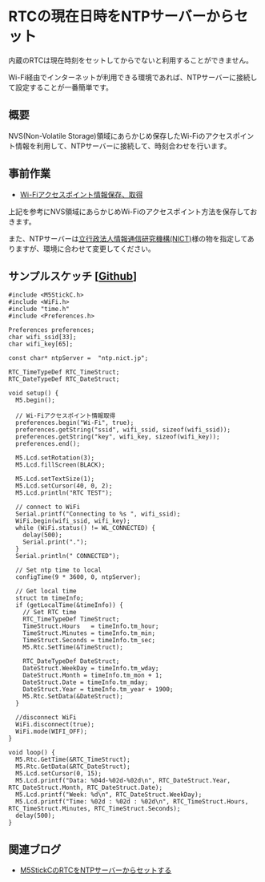 # RTCの現在日時をNTPサーバーからセット

内蔵のRTCは現在時刻をセットしてからでないと利用することができません。

Wi-Fi経由でインターネットが利用できる環境であれば、NTPサーバーに接続して設定することが一番簡単です。

## 概要

NVS(Non-Volatile Storage)領域にあらかじめ保存したWi-Fiのアクセスポイント情報を利用して、NTPサーバーに接続して、時刻合わせを行います。

## 事前作業

- [Wi-Fiアクセスポイント情報保存、取得](../NVS_Wi-fi/)

上記を参考にNVS領域にあらかじめWi-Fiのアクセスポイント方法を保存しておきます。

また、NTPサーバーは[立行政法人情報通信研究機構(NICT)](http://jjy.nict.go.jp/tsp/PubNtp/index.html)様の物を指定してありますが、環境に合わせて変更してください。

## サンプルスケッチ [[Github](https://github.com/tanakamasayuki/M5StickC-examples/blob/master/RTCSetNTP/RTCSetNTP.ino)]
```
#include <M5StickC.h>
#include <WiFi.h>
#include "time.h"
#include <Preferences.h>

Preferences preferences;
char wifi_ssid[33];
char wifi_key[65];

const char* ntpServer =  "ntp.nict.jp";

RTC_TimeTypeDef RTC_TimeStruct;
RTC_DateTypeDef RTC_DateStruct;

void setup() {
  M5.begin();

  // Wi-Fiアクセスポイント情報取得
  preferences.begin("Wi-Fi", true);
  preferences.getString("ssid", wifi_ssid, sizeof(wifi_ssid));
  preferences.getString("key", wifi_key, sizeof(wifi_key));
  preferences.end();
  
  M5.Lcd.setRotation(3);
  M5.Lcd.fillScreen(BLACK);

  M5.Lcd.setTextSize(1);
  M5.Lcd.setCursor(40, 0, 2);
  M5.Lcd.println("RTC TEST");

  // connect to WiFi
  Serial.printf("Connecting to %s ", wifi_ssid);
  WiFi.begin(wifi_ssid, wifi_key);
  while (WiFi.status() != WL_CONNECTED) {
    delay(500);
    Serial.print(".");
  }
  Serial.println(" CONNECTED");

  // Set ntp time to local
  configTime(9 * 3600, 0, ntpServer);

  // Get local time
  struct tm timeInfo;
  if (getLocalTime(&timeInfo)) {
    // Set RTC time
    RTC_TimeTypeDef TimeStruct;
    TimeStruct.Hours   = timeInfo.tm_hour;
    TimeStruct.Minutes = timeInfo.tm_min;
    TimeStruct.Seconds = timeInfo.tm_sec;
    M5.Rtc.SetTime(&TimeStruct);

    RTC_DateTypeDef DateStruct;
    DateStruct.WeekDay = timeInfo.tm_wday;
    DateStruct.Month = timeInfo.tm_mon + 1;
    DateStruct.Date = timeInfo.tm_mday;
    DateStruct.Year = timeInfo.tm_year + 1900;
    M5.Rtc.SetData(&DateStruct);
  }

  //disconnect WiFi
  WiFi.disconnect(true);
  WiFi.mode(WIFI_OFF);
}

void loop() {
  M5.Rtc.GetTime(&RTC_TimeStruct);
  M5.Rtc.GetData(&RTC_DateStruct);
  M5.Lcd.setCursor(0, 15);
  M5.Lcd.printf("Data: %04d-%02d-%02d\n", RTC_DateStruct.Year, RTC_DateStruct.Month, RTC_DateStruct.Date);
  M5.Lcd.printf("Week: %d\n", RTC_DateStruct.WeekDay);
  M5.Lcd.printf("Time: %02d : %02d : %02d\n", RTC_TimeStruct.Hours, RTC_TimeStruct.Minutes, RTC_TimeStruct.Seconds);
  delay(500);
}
```

## 関連ブログ
- [M5StickCのRTCをNTPサーバーからセットする](https://lang-ship.com/blog/?p=563)
